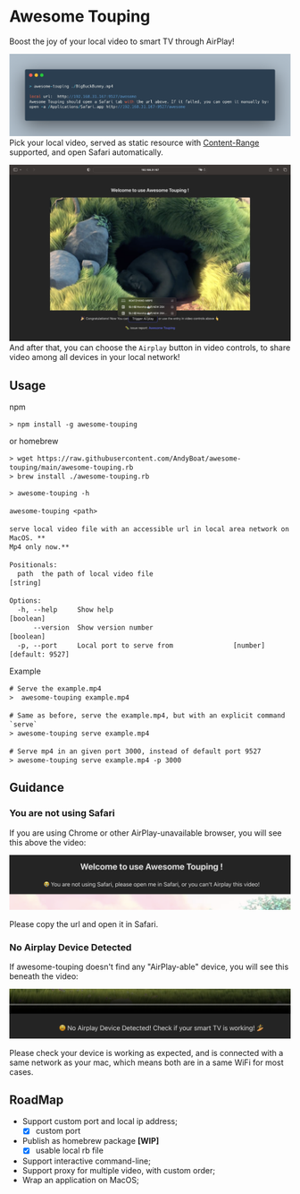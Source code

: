 # Awesome Touping
Boost the joy of your local video to smart TV through AirPlay!

![](./doc/shell.png)
Pick your local video, served as static resource with [Content-Range](https://developer.mozilla.org/en-US/docs/Web/HTTP/Headers/Content-Range) supported, and open Safari automatically.

![](./doc/safari.png)
And after that, you can choose the `Airplay` button in video controls, to share video among all devices in your local network!

## Usage

npm 
```shell
> npm install -g awesome-touping
```

or homebrew
```shell
> wget https://raw.githubusercontent.com/AndyBoat/awesome-touping/main/awesome-touping.rb
> brew install ./awesome-touping.rb
```

```shell
> awesome-touping -h

awesome-touping <path>

serve local video file with an accessible url in local area network on MacOS. **
Mp4 only now.**

Positionals:
  path  the path of local video file                                    [string]

Options:
  -h, --help     Show help                                             [boolean]
      --version  Show version number                                   [boolean]
  -p, --port     Local port to serve from               [number] [default: 9527]

```

Example
```shell
# Serve the example.mp4
>  awesome-touping example.mp4               

# Same as before, serve the example.mp4, but with an explicit command `serve`
> awesome-touping serve example.mp4        

# Serve mp4 in an given port 3000, instead of default port 9527
> awesome-touping serve example.mp4 -p 3000  
```

## Guidance

### You are not using Safari
If you are using Chrome or other AirPlay-unavailable browser, you will see this above the video:

![Safari-Warning](./doc/safari-warning.png)

Please copy the url and open it in Safari.

### No Airplay Device Detected
If awesome-touping doesn't find any  "AirPlay-able" device, you will see this beneath the video:

![NoAirPlaDeviceWarning](./doc/no-airplay-device.png)

Please check your device is working as expected, and is connected with a same network as your mac, which means both are in a same WiFi for most cases.

## RoadMap
- Support custom port and local ip address;
  - [x] custom port
- Publish as homebrew package **[WIP]**
  - [x] usable local rb file
- Support interactive command-line;
- Support proxy for multiple video, with custom order;
- Wrap an application on MacOS;
